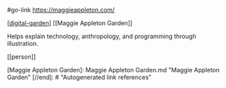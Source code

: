 #go-link https://maggieappleton.com/

[[digital-garden]] [[Maggie Appleton Garden]]

Helps explain technology, anthropology, and programming through illustration.

[[person]]

[//begin]: # "Autogenerated link references for markdown compatibility"
[digital-garden]: digital-garden.md "digital-garden"
[Maggie Appleton Garden]: Maggie Appleton Garden.md "Maggie Appleton Garden"
[//end]: # "Autogenerated link references"

